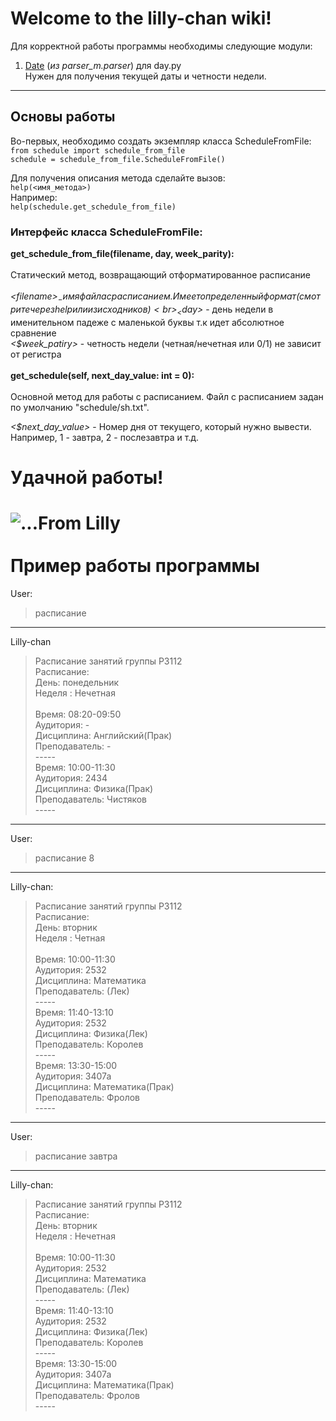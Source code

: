 # Welcome to the lilly-chan wiki!
Для корректной работы программы необходимы следующие модули:
1. [Date](https://github.com/AppLoidx/lilly-chan/tree/master/parser_m) (_из parser_m.parser_) для day.py
<br>Нужен для получения текущей даты и четности недели.

***
## Основы работы
Во-первых, необходимо создать экземпляр класса ScheduleFromFile:<br>
`from schedule import schedule_from_file`<br>
`schedule = schedule_from_file.ScheduleFromFile()`

Для получения описания метода сделайте вызов:
<br>
`help(<имя_метода>)`<br>Например:<br>
`help(schedule.get_schedule_from_file)`

### Интерфейс класса ScheduleFromFile:
**get_schedule_from_file(filename, day, week_parity):**<br><br>
Статический метод, возвращающий отформатированное расписание<br><br>
_<$filename>_ - имя файла с расписанием. Имеет определенный формат (смотрите через help или из исходников)<br>
_<$day>_ - день недели в именительном падеже с маленькой буквы т.к идет абсолютное сравнение<br>
_<$week_patiry>_ - четность недели (четная/нечетная или 0/1) не зависит от регистра<br>
<br>
**get_schedule(self, next_day_value: int = 0):**<br><br>
Основной метод для работы с расписанием. Файл с расписанием задан по умолчанию "schedule/sh.txt".<br>

_<$next_day_value>_ - Номер дня от текущего, который нужно вывести. Например, 1 - завтра, 2 - послезавтра и т.д.
<br>
# Удачной работы!
![...From Lilly](https://s1.zerochan.net/Platelet.600.2360751.jpg)
<br><br>
Пример работы программы
=
User:
>расписание
---
Lilly-chan
 
>Расписание занятий группы P3112 <br>
Расписание:<br>
День: понедельник<br>
Неделя : Нечетная<br><br>
Время: 08:20-09:50<br>
Аудитория: -<br>
Дисциплина: Английский(Прак)<br>
Преподаватель: -<br>
----- <br> Время: 10:00-11:30<br>
Аудитория: 2434<br>
Дисциплина: Физика(Прак)<br>
Преподаватель: Чистяков<br>
-----<br>
---
User:
>расписание 8
---
Lilly-chan:

>Расписание занятий группы P3112<br>
Расписание: <br>
День: вторник<br>
Неделя : Четная<br><br>
Время: 10:00-11:30<br>
Аудитория: 2532<br>
Дисциплина: Математика<br>
Преподаватель: (Лек)<br>
-----<br>Время: 11:40-13:10<br>
Аудитория: 2532<br>
Дисциплина: Физика(Лек)<br>
Преподаватель: Королев<br>
-----<br>Время: 13:30-15:00<br>
Аудитория: 3407а<br>
Дисциплина: Математика(Прак)<br>
Преподаватель: Фролов<br>
-----<br>
---
User:
>расписание завтра
---
Lilly-chan:

>Расписание занятий группы P3112<br>
Расписание: <br>
День: вторник<br>
Неделя : Нечетная<br><br>
Время: 10:00-11:30<br>
Аудитория: 2532<br>
Дисциплина: Математика<br>
Преподаватель: (Лек)<br>
-----<br>Время: 11:40-13:10<br>
Аудитория: 2532<br>
Дисциплина: Физика(Лек)<br>
Преподаватель: Королев<br>
-----<br>Время: 13:30-15:00<br>
Аудитория: 3407а<br>
Дисциплина: Математика(Прак)<br>
Преподаватель: Фролов<br>
-----<br>
